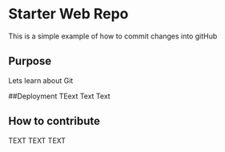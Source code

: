 # Starter Web Repo

This is a simple example of how to commit changes into gitHub 

## Purpose

Lets learn about Git

##Deployment 
TEext
Text
Text

## How to contribute

TEXT
TEXT
TEXT
